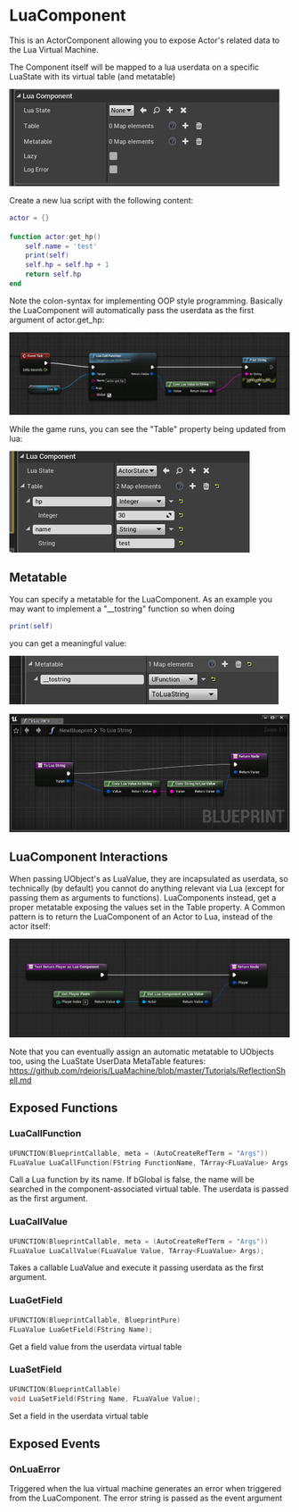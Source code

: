 # LuaComponent

This is an ActorComponent allowing you to expose Actor's related data to the Lua Virtual Machine.

The Component itself will be mapped to a lua userdata on a specific LuaState with its virtual table (and metatable)

![LuaComponent](Screenshots/LuaComponent.PNG?raw=true "LuaComponent")

Create a new lua script with the following content:

```lua
actor = {}

function actor:get_hp()
    self.name = 'test'
    print(self)
    self.hp = self.hp + 1
    return self.hp
end
```

Note the colon-syntax for implementing OOP style programming. Basically the LuaComponent will automatically pass the userdata as the first argument of actor.get_hp:

![LuaComponent2](Screenshots/LuaComponent2.PNG?raw=true "LuaComponent2")

While the game runs, you can see the "Table" property being updated from lua:

![LuaComponent3](Screenshots/LuaComponent3.PNG?raw=true "LuaComponent3")

## Metatable

You can specify a metatable for the LuaComponent. As an example you may want to implement a "__tostring" function so when doing

```lua
print(self)
```

you can get a meaningful value:

![LuaComponent4](Screenshots/LuaComponent4.PNG?raw=true "LuaComponent4")

![LuaComponent5](Screenshots/LuaComponent5.PNG?raw=true "LuaComponent5")

## LuaComponent Interactions

When passing UObject's as LuaValue, they are incapsulated as userdata, so technically (by default) you cannot do anything relevant via Lua (except for passing them as arguments to functions). LuaComponents instead, get a proper metatable exposing the values set in the Table property. A Common pattern is to return the LuaComponent of an Actor to Lua, instead of the actor itself:

![PlayerToLuaComponent](Screenshots/PlayerToLuaComponent.PNG?raw=true "PlayerToLuaComponent")

Note that you can eventually assign an automatic metatable to UObjects too, using the LuaState UserData MetaTable features:
https://github.com/rdeioris/LuaMachine/blob/master/Tutorials/ReflectionShell.md

## Exposed Functions

### LuaCallFunction

```cpp
UFUNCTION(BlueprintCallable, meta = (AutoCreateRefTerm = "Args"))
FLuaValue LuaCallFunction(FString FunctionName, TArray<FLuaValue> Args, bool bGlobal);
```

Call a Lua function by its name. If bGlobal is false, the name will be searched in the component-associated virtual table.
The userdata is passed as the first argument.

### LuaCallValue

```cpp
UFUNCTION(BlueprintCallable, meta = (AutoCreateRefTerm = "Args"))
FLuaValue LuaCallValue(FLuaValue Value, TArray<FLuaValue> Args);
```

Takes a callable LuaValue and execute it passing userdata as the first argument.

### LuaGetField

```cpp
UFUNCTION(BlueprintCallable, BlueprintPure)
FLuaValue LuaGetField(FString Name);
```

Get a field value from the userdata virtual table

### LuaSetField

```cpp
UFUNCTION(BlueprintCallable)
void LuaSetField(FString Name, FLuaValue Value);
```

Set a field in the userdata virtual table

## Exposed Events

### OnLuaError

Triggered when the lua virtual machine generates an error when triggered from the LuaComponent. The error string is passed as the event argument
